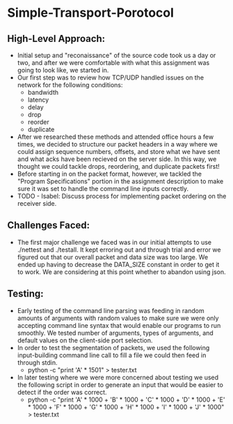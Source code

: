 # Simple-Transport-Porotocol

## High-Level Approach:
- Initial setup and "reconaissance" of the source code took us a day or two, and after we were comfortable with what this assignment was going to look like, we started in.
- Our first step was to review how TCP/UDP handled issues on the network for the following conditions:
  - bandwidth
  - latency
  - delay
  - drop
  - reorder
  - duplicate
- After we researched these methods and attended office hours a few times, we decided to structure our packet headers in a way where we could assign sequence numbers, offsets, and store what we have sent and what acks have been recieved on the server side. In this way, we thought we could tackle drops, reordering, and duplicate packets first!
- Before starting in on the packet format, however, we tackled the "Program Specifications" portion in the assignment description to make sure it was set to handle the command line inputs correctly. 
- TODO - Isabel: Discuss process for implementing packet ordering on the receiver side.

## Challenges Faced:
- The first major challenge we faced was in our initial attempts to use ./nettest and ./testall. It kept erroring out and through trial and error we figured out that our overall packet and data size was too large. We ended up having to decrease the DATA_SIZE constant in order to get it to work. We are considering at this point whether to abandon using json.

## Testing:
- Early testing of the command line parsing was feeding in random amounts of arguments with random values to make sure we were only accepting command line syntax that would enable our programs to run smoothly. We tested number of arguments, types of arguments, and default values on the client-side port selection.
- In order to test the segmentation of packets, we used the following input-building command line call to fill a file we could then feed in through stdin.
  - python -c "print 'A' * 1501" > tester.txt
- In later testing where we were more concerned about testing we used the following script in order to generate an input that would be easier to detect if the order was correct.
  - python -c "print 'A' * 1000 + 'B' * 1000 + 'C' * 1000 + 'D' * 1000 + 'E' * 1000 + 'F' * 1000 + 'G' * 1000 + 'H' * 1000 + 'I' * 1000 + 'J' * 1000" > tester.txt
